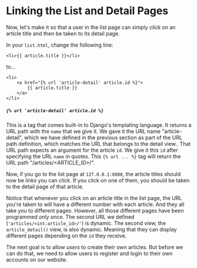 # Linking the List and Detail Pages
Now, let's make it so that a user in the list page can simply *click* on an article title and then be taken to its detail page.

In your `list.html`, change the following line:
```django
<li>{{ article.title }}</li>
```
to...
```django
<li>
    <a href="{% url 'article-detail' article.id %}">
        {{ article.title }}
    </a>
</li>
```

##### `{% url 'article-detail' article.id %}`
This is a tag that comes built-in to Django's templating language. It returns a URL path with the `name` that we give it. We gave it the URL name "article-detail", which we have defined in the previous section as part of the URL path definition, which matches the URL that belongs to the detail view.. That URL path expects an argument for the article `id`. We give it this `id` after specifying the URL `name` in quotes. This `{% url ... %}` tag will return the URL path "/articles/<ARTICLE_ID>/".

Now, if you go to the list page at `127.0.0.1:8000`, the article titles should now be *links* you can *click*. If you click on one of them, you should be taken to the detail page of that article.

Notice that whenever you click on an article title in the list page, the URL you're taken to will have a different number with each article. And they all take you to different pages. However, all those different pages have been programmed *only once*. The second URL we defined (`'articles/<int:article_id>/'`) is dynamic. The second view, the `article_detail()` view, is also dynamic. Meaning that they can display different pages depending on the `id` they receive.

The next goal is to allow *users* to create their own articles. But before we can do that, we need to allow users to register and login to their own accounts on our website.